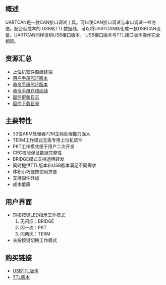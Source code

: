 ## 概述

UARTCAN是一款CAN接口调试工具。可以使CAN接口调试与串口调试一样方便。配合低成本的
USB转TTL数据线，可以将UARTCAN转化成一款USBCAN设备。UARTCAN同样提供USB接口版本，
USB接口版本与TTL接口版本操作完全相同。

## 资源汇总

- [上位机软件超级终端](HOST/HyperTerminal.7z)
- [用户手册PDF版本](DOC/UARTCAN用户手册_v20.8.1.pdf)
- [命令手册PDF版本](DOC/UARTCAN_CmdRef_v20.8.1.pdf)
- [命令手册在线阅读](DOC/UARTCAN_CmdRef.md)
- [固件更新日志](HEX/ReleaseNotes.md)
- [固件下载目录](HEX)

## 主要特性

- 32位ARM处理器72M主频处理能力强大
- TERM工作模式无需专用上位机软件
- PKT工作模式便于用户二次开发
- CRC校验保证数据完整性
- BRIDGE模式支持透明转发
- 同时提供TTL版本和USB版本满足不同需求
- 体积小巧便携使用方便
- 支持固件升级
- 成本低廉

## 用户界面

- 短按按键LED指示工作模式
  1. 无闪烁：BRIDGE
  2. 闪一次：PKT
  3. 闪两次：TERM
- 长按按键切换工作模式

## 购买链接
- [USBTTL版本](https://item.taobao.com/item.htm?spm=a1z10.1-c.w4004-9102396040.29.7db0abad4tIeu4&id=531094225355)
- [TTL版本](https://item.taobao.com/item.htm?spm=a1z10.5-c.w4002-9102396035.21.602f430flFQ0SU&id=531124016757)
